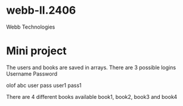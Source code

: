 # webb-II.2406
Webb Technologies

# Mini project
The users and books are saved in arrays. There are 3 possible logins
Username      Password

olof          abc
user          pass
user1         pass1

There are 4 different books available
book1, book2, book3 and book4
